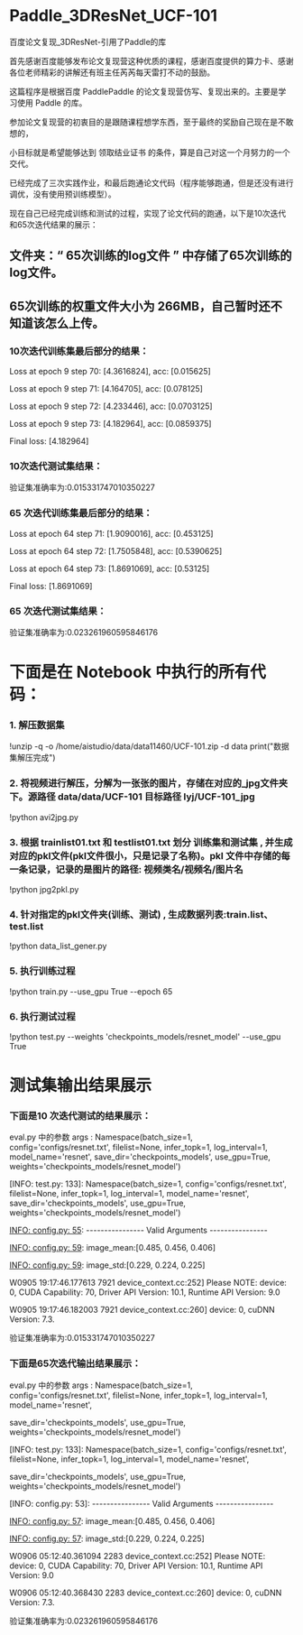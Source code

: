 # Paddle_3DResNet_UCF-101
百度论文复现_3DResNet-引用了Paddle的库

首先感谢百度能够发布论文复现营这种优质的课程，感谢百度提供的算力卡、感谢各位老师精彩的讲解还有班主任芮芮每天雷打不动的鼓励。

这篇程序是根据百度 PaddlePaddle 的论文复现营仿写、复现出来的。主要是学习使用  Paddle  的库。

参加论文复现营的初衷目的是跟随课程想学东西，至于最终的奖励自己现在是不敢想的，

小目标就是希望能够达到 领取结业证书 的条件，算是自己对这一个月努力的一个交代。

已经完成了三次实践作业，和最后跑通论文代码（程序能够跑通，但是还没有进行调优，没有使用预训练模型）。


现在自己已经完成训练和测试的过程，实现了论文代码的跑通，以下是10次迭代和65次迭代结果的展示：

## 文件夹：“ 65次训练的log文件 ” 中存储了65次训练的log文件。
## 65次训练的权重文件大小为 266MB，自己暂时还不知道该怎么上传。

### 10次迭代训练集最后部分的结果：

Loss at epoch 9 step 70: [4.3616824], acc: [0.015625]

Loss at epoch 9 step 71: [4.164705], acc: [0.078125]

Loss at epoch 9 step 72: [4.233446], acc: [0.0703125]

Loss at epoch 9 step 73: [4.182964], acc: [0.0859375]

Final loss: [4.182964]


### 10次迭代测试集结果：

验证集准确率为:0.015331747010350227


### 65 次迭代训练集最后部分的结果：

Loss at epoch 64 step 71: [1.9090016], acc: [0.453125]

Loss at epoch 64 step 72: [1.7505848], acc: [0.5390625]

Loss at epoch 64 step 73: [1.8691069], acc: [0.53125]

Final loss: [1.8691069]

### 65 次迭代测试集结果：

验证集准确率为:0.023261960595846176


# 下面是在 Notebook 中执行的所有代码：

### 1. 解压数据集
!unzip -q -o /home/aistudio/data/data11460/UCF-101.zip -d data
print("数据集解压完成")

### 2. 将视频进行解压，分解为一张张的图片，存储在对应的_jpg文件夹下。源路径 data/data/UCF-101     目标路径  lyj/UCF-101_jpg
!python avi2jpg.py

### 3. 根据 trainlist01.txt 和 testlist01.txt   划分 训练集和测试集 ,  并生成对应的pkl文件(pkl文件很小，只是记录了名称)。pkl 文件中存储的每一条记录，记录的是图片的路径:    视频类名/视频名/图片名

!python jpg2pkl.py

### 4. 针对指定的pkl文件夹(训练、测试) ,   生成数据列表:train.list、test.list
!python data_list_gener.py

### 5. 执行训练过程
!python train.py --use_gpu True --epoch 65

### 6. 执行测试过程
!python test.py --weights 'checkpoints_models/resnet_model' --use_gpu True 

# 测试集输出结果展示
### 下面是10 次迭代测试的结果展示：

eval.py 中的参数 args :  Namespace(batch_size=1, config='configs/resnet.txt', filelist=None, infer_topk=1, log_interval=1, model_name='resnet', save_dir='checkpoints_models', 
use_gpu=True, weights='checkpoints_models/resnet_model')

[INFO: test.py:  133]: Namespace(batch_size=1, config='configs/resnet.txt', filelist=None, infer_topk=1, log_interval=1, model_name='resnet', save_dir='checkpoints_models', 
use_gpu=True, weights='checkpoints_models/resnet_model')

[INFO: config.py:   55]: ---------------- Valid Arguments ----------------

[INFO: config.py:   57]: MODEL:

[INFO: config.py:   59]:     name:resnet

[INFO: config.py:   59]:     format:pkl

[INFO: config.py:   59]:     num_classes:101

[INFO: config.py:   59]:     seg_num:1

[INFO: config.py:   59]:     seglen:16

[INFO: config.py:   59]:     image_mean:[0.485, 0.456, 0.406]

[INFO: config.py:   59]:     image_std:[0.229, 0.224, 0.225]

[INFO: config.py:   59]:     num_layers:50

[INFO: config.py:   57]: TRAIN:

[INFO: config.py:   59]:     epoch:1

[INFO: config.py:   59]:     short_size:240

[INFO: config.py:   59]:     target_size:112

[INFO: config.py:   59]:     num_reader_threads:1

[INFO: config.py:   59]:     buf_size:1024

[INFO: config.py:   59]:     batch_size:128

[INFO: config.py:   59]:     use_gpu:True

[INFO: config.py:   59]:     num_gpus:1

[INFO: config.py:   59]:     filelist:./lyj/train.list

[INFO: config.py:   59]:     learning_rate:0.01

[INFO: config.py:   59]:     learning_rate_decay:0.1

[INFO: config.py:   59]:     l2_weight_decay:0.0001

[INFO: config.py:   59]:     momentum:0.9

[INFO: config.py:   59]:     total_videos:80

[INFO: config.py:   57]: VALID:

[INFO: config.py:   59]:     seg_num:7

[INFO: config.py:   59]:     short_size:240

[INFO: config.py:   59]:     target_size:112

[INFO: config.py:   59]:     num_reader_threads:1

[INFO: config.py:   59]:     buf_size:1024

[INFO: config.py:   59]:     batch_size:1

[INFO: config.py:   59]:     filelist:./lyj/test.list

[INFO: config.py:   60]: -------------------------------------------------

W0905 19:17:46.177613  7921 device_context.cc:252] Please NOTE: device: 0, CUDA Capability: 70, Driver API Version: 10.1, Runtime API Version: 9.0

W0905 19:17:46.182003  7921 device_context.cc:260] device: 0, cuDNN Version: 7.3.

验证集准确率为:0.015331747010350227

### 下面是65次迭代输出结果展示：

eval.py 中的参数 args :  Namespace(batch_size=1, config='configs/resnet.txt', filelist=None, infer_topk=1, log_interval=1, model_name='resnet', 

save_dir='checkpoints_models', use_gpu=True, weights='checkpoints_models/resnet_model')

[INFO: test.py:  133]: Namespace(batch_size=1, config='configs/resnet.txt', filelist=None, infer_topk=1, log_interval=1, model_name='resnet', 

save_dir='checkpoints_models', use_gpu=True, weights='checkpoints_models/resnet_model')

[INFO: config.py:   53]: ---------------- Valid Arguments ----------------

[INFO: config.py:   55]: MODEL:

[INFO: config.py:   57]:     name:resnet

[INFO: config.py:   57]:     format:pkl

[INFO: config.py:   57]:     num_classes:101

[INFO: config.py:   57]:     seg_num:1

[INFO: config.py:   57]:     seglen:16

[INFO: config.py:   57]:     image_mean:[0.485, 0.456, 0.406]

[INFO: config.py:   57]:     image_std:[0.229, 0.224, 0.225]

[INFO: config.py:   57]:     num_layers:50

[INFO: config.py:   55]: TRAIN:

[INFO: config.py:   57]:     epoch:1

[INFO: config.py:   57]:     short_size:240

[INFO: config.py:   57]:     target_size:112

[INFO: config.py:   57]:     num_reader_threads:1

[INFO: config.py:   57]:     buf_size:1024

[INFO: config.py:   57]:     batch_size:128

[INFO: config.py:   57]:     use_gpu:True

[INFO: config.py:   57]:     num_gpus:1

[INFO: config.py:   57]:     filelist:./lyj/train.list

[INFO: config.py:   57]:     learning_rate:0.01

[INFO: config.py:   57]:     learning_rate_decay:0.1

[INFO: config.py:   57]:     l2_weight_decay:0.0001

[INFO: config.py:   57]:     momentum:0.9

[INFO: config.py:   57]:     total_videos:80

[INFO: config.py:   55]: VALID:

[INFO: config.py:   57]:     seg_num:7

[INFO: config.py:   57]:     short_size:240

[INFO: config.py:   57]:     target_size:112

[INFO: config.py:   57]:     num_reader_threads:1

[INFO: config.py:   57]:     buf_size:1024

[INFO: config.py:   57]:     batch_size:1

[INFO: config.py:   57]:     filelist:./lyj/test.list

[INFO: config.py:   58]: -------------------------------------------------



W0906 05:12:40.361094  2283 device_context.cc:252] Please NOTE: device: 0, CUDA Capability: 70, Driver API Version: 10.1, Runtime API Version: 9.0

W0906 05:12:40.368430  2283 device_context.cc:260] device: 0, cuDNN Version: 7.3.

验证集准确率为:0.023261960595846176
